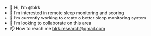 - 👋 Hi, I’m @blrk
- 👀 I’m interested in remote sleep monitoring and scoring
- 🌱 I’m currently working to create a better sleep monitoring system
- 💞️ I’m looking to collaborate on this area
- 📫 How to reach me blrk.research@gmail.com

<!---
blrk/blrk is a ✨ special ✨ repository because its `README.md` (this file) appears on your GitHub profile.
You can click the Preview link to take a look at your changes.
--->
